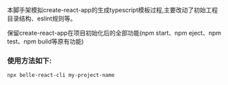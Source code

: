 本脚手架模拟create-react-app的生成typescript模板过程,主要改动了初始工程目录结构、eslint规则等。

保留create-react-app在项目初始化后的全部功能(npm start、npm eject、npm test、npm build等原有功能)

### 使用方法如下:
```
npx belle-react-cli my-project-name
```